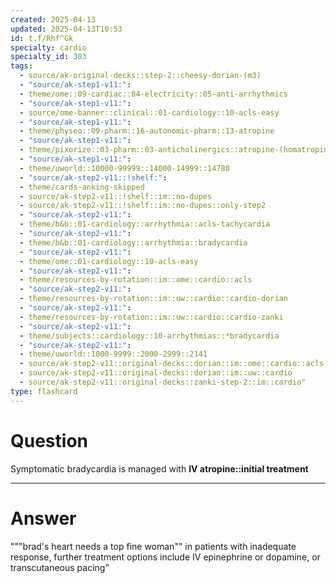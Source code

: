 ```yaml
---
created: 2025-04-13
updated: 2025-04-13T10:53
id: t.f/Rhf^Gk
specialty: cardio
specialty_id: 303
tags:
  - source/ak-original-decks::step-2::cheesy-dorian-(m3)
  - "source/ak-step1-v11:": 
  - theme/ome::09-cardiac::04-electricity::05-anti-arrhythmics
  - "source/ak-step1-v11:": 
  - source/ome-banner::clinical::01-cardiology::10-acls-easy
  - "source/ak-step1-v11:": 
  - theme/physeo::09-pharm::16-autonomic-pharm::13-atropine
  - "source/ak-step1-v11:": 
  - theme/pixorize::03-pharm::03-anticholinergics::atropine-(homatropine-and-tropicamide)
  - "source/ak-step1-v11:": 
  - theme/uworld::10000-99999::14000-14999::14780
  - "source/ak-step2-v11::!shelf:": 
  - theme/cards-anking-skipped
  - source/ak-step2-v11::!shelf::im::no-dupes
  - source/ak-step2-v11::!shelf::im::no-dupes::only-step2
  - "source/ak-step2-v11:": 
  - theme/b&b::01-cardiology::arrhythmia::acls-tachycardia
  - "source/ak-step2-v11:": 
  - theme/b&b::01-cardiology::arrhythmia::bradycardia
  - "source/ak-step2-v11:": 
  - theme/ome::01-cardiology::10-acls-easy
  - "source/ak-step2-v11:": 
  - theme/resources-by-rotation::im::ome::cardio::acls
  - "source/ak-step2-v11:": 
  - theme/resources-by-rotation::im::uw::cardio::cardio-dorian
  - "source/ak-step2-v11:": 
  - theme/resources-by-rotation::im::uw::cardio::cardio-zanki
  - "source/ak-step2-v11:": 
  - theme/subjects::cardiology::10-arrhythmias::*bradycardia
  - "source/ak-step2-v11:": 
  - theme/uworld::1000-9999::2000-2999::2141
  - source/ak-step2-v11::original-decks::dorian::im::ome::cardio::acls
  - source/ak-step2-v11::original-decks::dorian::im::uw::cardio
  - source/ak-step2-v11::original-decks::zanki-step-2::im::cardio"
type: flashcard
---
```


# Question
Symptomatic bradycardia is managed with **IV atropine::initial treatment**

---

# Answer
"""brad's heart needs a top fine woman""  in patients with inadequate response, further treatment options include IV epinephrine or dopamine, or transcutaneous pacing"